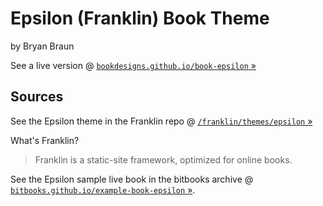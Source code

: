 # Epsilon (Franklin) Book Theme

by Bryan Braun


See a live version @ [`bookdesigns.github.io/book-epsilon` »](http://bookdesigns.github.io/book-epsilon)



## Sources

See the Epsilon theme in the Franklin repo @ [`/franklin/themes/epsilon` »](https://github.com/bryanbraun/franklin/tree/master/source/themes/epsilon)

What's Franklin?

> Franklin is a static-site framework, optimized for online books.

See the Epsilon sample live book in the bitbooks archive @ [`bitbooks.github.io/example-book-epsilon` »](http://bitbooks.github.io/example-book-epsilon).


